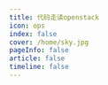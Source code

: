 ```yaml
---
title: 代码走读openstack
icon: ops 
index: false
cover: /home/sky.jpg
pageInfo: false
article: false
timeline: false
---
```


 <Catalog base='/' />


